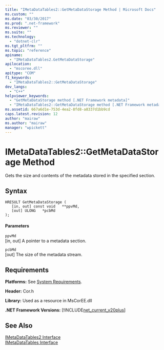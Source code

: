 ```yaml
---
title: "IMetaDataTables2::GetMetaDataStorage Method | Microsoft Docs"
ms.custom: ""
ms.date: "03/30/2017"
ms.prod: ".net-framework"
ms.reviewer: ""
ms.suite: ""
ms.technology: 
  - "dotnet-clr"
ms.tgt_pltfrm: ""
ms.topic: "reference"
apiname: 
  - "IMetaDataTables2.GetMetaDataStorage"
apilocation: 
  - "mscoree.dll"
apitype: "COM"
f1_keywords: 
  - "IMetaDataTables2::GetMetaDataStorage"
dev_langs: 
  - "C++"
helpviewer_keywords: 
  - "GetMetaDataStorage method [.NET Framework metadata]"
  - "IMetaDataTables2::GetMetaDataStorage method [.NET Framework metadata]"
ms.assetid: 667a6d1e-753d-4ea2-8fd8-a8337d1bb9cd
caps.latest.revision: 12
author: "mairaw"
ms.author: "mairaw"
manager: "wpickett"
---
```

# IMetaDataTables2::GetMetaDataStorage Method
Gets the size and contents of the metadata stored in the specified section.  
  
## Syntax  
  
```  
HRESULT GetMetaDataStorage (  
   [in, out] const void   **ppvMd,  
   [out] ULONG   *pcbMd  
);  
```  
  
#### Parameters  
 `ppvMd`  
 [in, out] A pointer to a metadata section.  
  
 `pcbMd`  
 [out] The size of the metadata stream.  
  
## Requirements  
 **Platforms:** See [System Requirements](../../../../docs/framework/get-started/system-requirements.md).  
  
 **Header:** Cor.h  
  
 **Library:** Used as a resource in MsCorEE.dll  
  
 **.NET Framework Versions:** [!INCLUDE[net_current_v20plus](../../../../includes/net-current-v20plus-md.md)]  
  
## See Also  
 [IMetaDataTables2 Interface](../../../../docs/framework/unmanaged-api/metadata/imetadatatables2-interface.md)   
 [IMetaDataTables Interface](../../../../docs/framework/unmanaged-api/metadata/imetadatatables-interface.md)